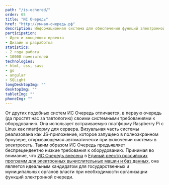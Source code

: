 ```yaml
---
path: "/is-ochered/"
order: 65
title: "ИС Очередь"
href: "http://умная-очередь.рф"
description: Информационная система для обеспечения функций электронной очереди.
participation:
- Идея и концепция проекта
- Дизайн и разработка
statistics:
- 2 года работы
- 10000 пометителей
technologies:
- html, css, sass
- go
- angular
- SQLight
longDesktopImg: ""
desktopImg: ""
tabletImg: ""
phoneImg: ""
---
```


От других подобных систем ИС Очередь отличается, в первую очередь (да
простят нас за тавтологию) своими системными требованиями к
оборудованию. Она использует встраиваемую платформу Raspberry Pi с Linux
как платформу для сервера. Визуальная часть системы реализована как
JS-приложение, которое запущено в полноэкранном броузере, открывающемся
автоматически при включении системы в электросеть.
Таким образом ИС Очередь предъявляет беспрецендентно низкие требования к оборудованию.
Принимая во внимание, что <a href="https://reestr.minsvyaz.ru/reestr/93458"/>ИС Очередь внесена</a> в
<a href="https://reestr.minsvyaz.ru/">Единый реестр российских программ для электронных вычислительных машин и баз данных</a>,
она является идеальным кандидатом для государственных и муниципальных органов власти при необходимости организации функций электронной очереди.
